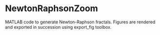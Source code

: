 # NewtonRaphsonZoom
MATLAB code to generate Newton-Raphson fractals. Figures are rendered and exported in succession using export_fig toolbox.
